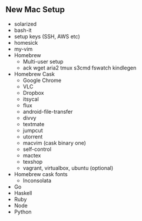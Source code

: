 ## New Mac Setup
* solarized
* bash-it
* setup keys (SSH, AWS etc)
* homesick
* my-vim
* Homebrew
    - Multi-user setup
    - ack wget aria2 tmux s3cmd fswatch kindlegen
* Homebrew Cask
    - Google Chrome
    - VLC
    - Dropbox
    - itsycal
    - flux
    - android-file-transfer
    - divvy
    - textmate
    - jumpcut
    - utorrent
    - macvim (cask binary one)
    - self-control
    - mactex
    - texshop
    - vagrant, virtualbox, ubuntu (optional)
* Homebrew cask fonts
    - Inconsolata
* Go
* Haskell
* Ruby
* Node
* Python